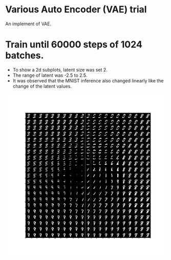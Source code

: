 # Various Auto Encoder (VAE) trial

An implement of VAE.

# Train until 60000 steps of 1024 batches.

* To show a 2d subplots, latent size was set 2.
* The range of latent was -2.5 to 2.5.
* It was observed that the MNIST inference also changed linearly like the change of the latent values.

![Structure](./Results/20200422.220613.png)